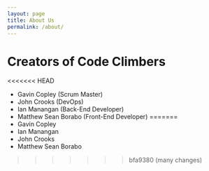 ```yaml
---
layout: page
title: About Us
permalink: /about/
---
```


# Creators of Code Climbers
<<<<<<< HEAD

- Gavin Copley (Scrum Master)
- John Crooks (DevOps)
- Ian Manangan (Back-End Developer)
- Matthew Sean Borabo (Front-End Developer)
=======
- Gavin Copley
- Ian Manangan
- John Crooks
- Matthew Sean Borabo
>>>>>>> bfa9380 (many changes)
